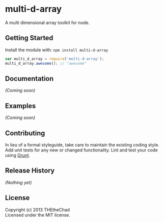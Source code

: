 # multi-d-array

A multi dimensional array toolkit for node.

## Getting Started
Install the module with: `npm install multi-d-array`

```javascript
var multi_d_array = require('multi-d-array');
multi_d_array.awesome(); // "awesome"
```

## Documentation
_(Coming soon)_

## Examples
_(Coming soon)_

## Contributing
In lieu of a formal styleguide, take care to maintain the existing coding style. Add unit tests for any new or changed functionality. Lint and test your code using [Grunt](http://gruntjs.com/).

## Release History
_(Nothing yet)_

## License
Copyright (c) 2013 THEtheChad  
Licensed under the MIT license.
